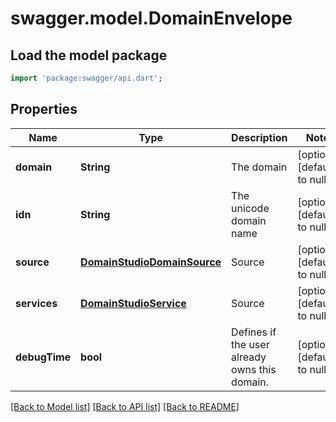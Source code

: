 # swagger.model.DomainEnvelope

## Load the model package
```dart
import 'package:swagger/api.dart';
```

## Properties
Name | Type | Description | Notes
------------ | ------------- | ------------- | -------------
**domain** | **String** | The domain | [optional] [default to null]
**idn** | **String** | The unicode domain name | [optional] [default to null]
**source** | [**DomainStudioDomainSource**](DomainStudioDomainSource.md) | Source | [optional] [default to null]
**services** | [**DomainStudioService**](DomainStudioService.md) | Source | [optional] [default to null]
**debugTime** | **bool** | Defines if the user already owns this domain. | [optional] [default to null]

[[Back to Model list]](../README.md#documentation-for-models) [[Back to API list]](../README.md#documentation-for-api-endpoints) [[Back to README]](../README.md)


